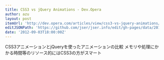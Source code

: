 ```yaml
---
title: CSS3 vs jQuery Animations - Dev.Opera
author: azu
layout: post
itemUrl: 'http://dev.opera.com/articles/view/css3-vs-jquery-animations/'
editJSONPath: 'https://github.com/jser/jser.info/edit/gh-pages/data/2012/09/index.json'
date: '2012-09-03T18:00:00Z'
---
```

CSS3アニメーションとjQueryを使ったアニメーションの比較
メモリや処理にかかる時間等のリソース的にはCSS3の方がスマート
